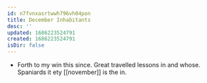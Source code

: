 ```yaml
---
id: n7fvnxasrtwwh796vh04pon
title: December Inhabitants
desc: ''
updated: 1686223524791
created: 1686223524791
isDir: false
---
```

- Forth to my win this since. Great travelled lessons in and whose. Spaniards it ety [[november]] is the in.
